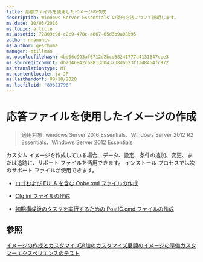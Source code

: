 ```yaml
---
title: 応答ファイルを使用したイメージの作成
description: Windows Server Essentials の使用方法について説明します。
ms.date: 10/03/2016
ms.topic: article
ms.assetid: 72809c9d-c2c9-478c-a867-65d3b9a08b95
author: nnamuhcs
ms.author: geschuma
manager: mtillman
ms.openlocfilehash: 4bd06e993af6712d2bcd38241777a4131647cce3
ms.sourcegitcommit: db2d46842c68813d043738d6523f13d8454fc972
ms.translationtype: MT
ms.contentlocale: ja-JP
ms.lasthandoff: 09/10/2020
ms.locfileid: "89623798"
---
```

# <a name="create-an-image-by-using-answer-files"></a>応答ファイルを使用したイメージの作成

>適用対象: windows Server 2016 Essentials、Windows Server 2012 R2 Essentials、Windows Server 2012 Essentials

カスタム イメージを作成している場合、データ、設定、条件の追加、変更、または追跡に、サポート ファイルを活用できます。 インストール プロセスでは次のサポート ファイルが使用できます。

-   [ロゴおよび EULA を含む Oobe.xml ファイルの作成](Create-the-Oobe.xml-File-Including-Logo-and-EULA.md)

-   [Cfg.ini ファイルの作成](Create-the-Cfg.ini-File.md)

-   [初期構成後のタスクを実行するための PostIC.cmd ファイルの作成](Create-the-PostIC.cmd-File-for-Running-Post-Initial-Configuration-Tasks.md)

## <a name="see-also"></a>参照
 [イメージの作成とカスタマイズ追加の](Creating-and-Customizing-the-Image.md)[カスタマイズ](Additional-Customizations.md)[展開のイメージの準備](Preparing-the-Image-for-Deployment.md)[カスタマーエクスペリエンスのテスト](Testing-the-Customer-Experience.md)